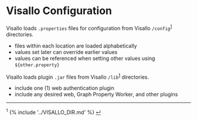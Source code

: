 # Visallo Configuration

Visallo loads `.properties` files for configuration
from Visallo `/config`<sup id="a1">[1](#f1)</sup> directories.

* files within each location are loaded alphabetically
* values set later can override earlier values
* values can be referenced when setting other values using `${other.property}`

Visallo loads plugin `.jar` files from Visallo
`/lib`<sup id="a1">[1](#f1)</sup> directories.

* include one (1) web authentication plugin
* include any desired web, Graph Property Worker, and other plugins

---
<sup id="f1">1</sup> {% include '../VISALLO_DIR.md' %} [&crarr;](#a1)
